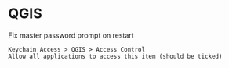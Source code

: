 # QGIS

Fix master password prompt on restart

    Keychain Access > QGIS > Access Control
    Allow all applications to access this item (should be ticked)
	
